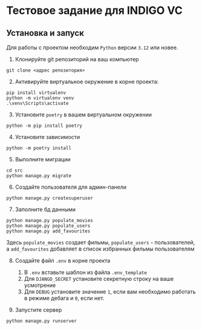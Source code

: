 # Тестовое задание для INDIGO VC

## Установка и запуск

Для работы с проектом необходим `Python` версии `3.12` или новее.

1) Клонируйте git репозиторий на ваш компьютер
```commandline
git clone <адрес репозитория>
```
2) Активируйте виртуальное окружение в корне проекта:
```commandline
pip install virtualenv
python -m virtualenv venv 
.\venv\Scripts\activate 
```
3) Установите `poetry` в вашем виртуальном окружении
```commandline
python -m pip install poetry
```
4) Установите зависимости
```commandline
python -m poetry install
```
5) Выполните миграции
```commandline
cd src
python manage.py migrate
```
6) Создайте пользователя для админ-панели
```commandline
python manage.py createsuperuser      
```
7) Заполните бд данными
```commandline
python manage.py populate_movies
python manage.py populate_users
python manage.py add_favourites
```
Здесь `populate_movies` создает фильмы, `populate_users` - пользователей, а `add_favourites` добавляет в список избранных фильмы пользователям

8) Создайте файл `.env` в корне проекта
    1) В `.env` вставьте шаблон из файла `.env_template`
    2) Для `DJANGO_SECRET` установите секретную строку на ваше усмотрение
    3) Для `DEBUG` установите значение `1`, если вам необходимо работать в режиме дебага и `0`, если нет.

9) Запустите сервер
```commandline
python manage.py runserver
```
